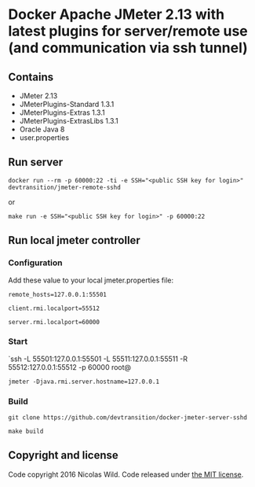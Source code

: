 # Docker Apache JMeter 2.13 with latest plugins for server/remote use (and communication via ssh tunnel)

## Contains

* JMeter 2.13
* JMeterPlugins-Standard 1.3.1
* JMeterPlugins-Extras 1.3.1
* JMeterPlugins-ExtrasLibs 1.3.1
* Oracle Java 8
* user.properties


## Run server

  `docker run --rm -p 60000:22 -ti -e SSH="<public SSH key for login>" devtransition/jmeter-remote-sshd`
  
  or
  
  `make run -e SSH="<public SSH key for login>" -p 60000:22`

## Run local jmeter controller

### Configuration

Add these value to your local jmeter.properties file:

  `remote_hosts=127.0.0.1:55501`
  
  `client.rmi.localport=55512`
  
  `server.rmi.localport=60000`
  

### Start

  `ssh -L 55501:127.0.0.1:55501 -L 55511:127.0.0.1:55511 -R 55512:127.0.0.1:55512 -p 60000 root@<remote ip>

  `jmeter -Djava.rmi.server.hostname=127.0.0.1`


### Build
  `git clone https://github.com/devtransition/docker-jmeter-server-sshd`

  `make build`
  
  
## Copyright and license

Code copyright 2016 Nicolas Wild. Code released under [the MIT license](LICENSE).